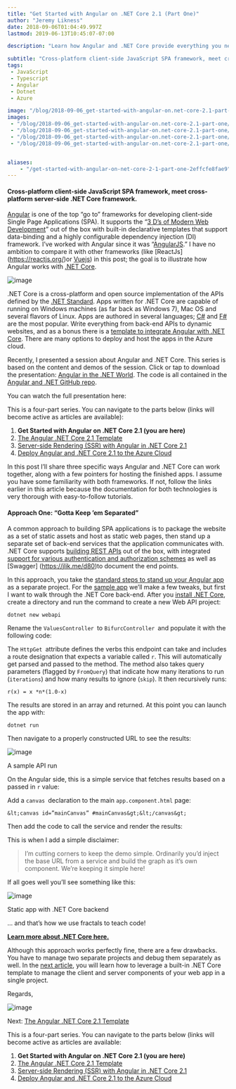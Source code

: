 ```yaml
---
title: "Get Started with Angular on .NET Core 2.1 (Part One)"
author: "Jeremy Likness"
date: 2018-09-06T01:04:49.997Z
lastmod: 2019-06-13T10:45:07-07:00

description: "Learn how Angular and .NET Core provide everything you need to deliver modern single page web applications. Set up a static web app with a dynamic REST API back-end."

subtitle: "Cross-platform client-side JavaScript SPA framework, meet cross-platform server-side .NET Core framework."
tags:
 - JavaScript 
 - Typescript 
 - Angular 
 - Dotnet 
 - Azure 

image: "/blog/2018-09-06_get-started-with-angular-on.net-core-2.1-part-one/images/3.png" 
images:
 - "/blog/2018-09-06_get-started-with-angular-on.net-core-2.1-part-one/images/1.png" 
 - "/blog/2018-09-06_get-started-with-angular-on.net-core-2.1-part-one/images/2.png" 
 - "/blog/2018-09-06_get-started-with-angular-on.net-core-2.1-part-one/images/3.png" 
 - "/blog/2018-09-06_get-started-with-angular-on.net-core-2.1-part-one/images/4.gif" 


aliases:
    - "/get-started-with-angular-on-net-core-2-1-part-one-2effcfe8fae9"
---
```


#### Cross-platform client-side JavaScript SPA framework, meet cross-platform server-side .NET Core framework.

[Angular](https://angular.io/) is one of the top “go to” frameworks for developing client-side Single Page Applications (SPA). It supports the “[3 D’s of Modern Web Development](https://blog.jeremylikness.com/the-three-ds-of-modern-web-development-55d69fe048da)” out of the box with built-in declarative templates that support data-binding and a highly configurable dependency injection (DI) framework. I’ve worked with Angular since it was “[AngularJS](https://angularjs.org/).” I have no ambition to compare it with other frameworks (like [ReactJs] (https://reactjs.org/)or [Vuejs](https://vuejs.org/)) in this post; the goal is to illustrate how Angular works with [.NET Core](https://jlik.me/d8t).




![image](/blog/2018-09-06_get-started-with-angular-on.net-core-2.1-part-one/images/1.png)



.NET Core is a cross-platform and open source implementation of the APIs defined by the [.NET Standard](https://jlik.me/d8u). Apps written for .NET Core are capable of running on Windows machines (as far back as Windows 7), Mac OS and several flavors of Linux. Apps are authored in several languages; [C#](https://jlik.me/d8v) and [F#](https://jlik.me/d8w) are the most popular. Write everything from back-end APIs to dynamic websites, and as a bonus there is a [template to integrate Angular with .NET Core](https://jlik.me/d8x). There are many options to deploy and host the apps in the Azure cloud.

Recently, I presented a session about Angular and .NET Core. This series is based on the content and demos of the session. Click or tap to download the presentation: [Angular in the .NET World](https://jlik.me/d9y). The code is all contained in the [Angular and .NET GitHub repo](https://github.com/JeremyLikness/angular-net).

You can watch the full presentation here:






This is a four-part series. You can navigate to the parts below (links will become active as articles are available):

1.  **Get Started with Angular on .NET Core 2.1 (you are here)**
2.  [The Angular .NET Core 2.1 Template](https://blog.jeremylikness.com/the-angular-net-core-2-1-template-part-two-d4db52550764)
3.  [Server-side Rendering (SSR) with Angular in .NET Core 2.1](https://blog.jeremylikness.com/server-side-rendering-ssr-with-angular-in-net-core-2-1-part-three-481cb42d1ed2)
4.  [Deploy Angular and .NET Core 2.1 to the Azure Cloud](https://blog.jeremylikness.com/deploy-angular-and-net-core-2-1-to-the-azure-cloud-part-four-d68594807c7a)

In this post I’ll share three specific ways Angular and .NET Core can work together, along with a few pointers for hosting the finished apps. I assume you have some familiarity with both frameworks. If not, follow the links earlier in this article because the documentation for both technologies is very thorough with easy-to-follow tutorials.

#### Approach One: “Gotta Keep ’em Separated”

A common approach to building SPA applications is to package the website as a set of static assets and host as static web pages, then stand up a separate set of back-end services that the application communicates with. .NET Core supports [building REST APIs](https://jlik.me/d8z) out of the box, with integrated [support for various authentication and authorization schemes](https://jlik.me/d8y) as well as [Swagger] (https://jlik.me/d80)to document the end points.

In this approach, you take the [standard steps to stand up your Angular app](https://jlik.me/d81) as a separate project. For the [sample app](https://github.com/JeremyLikness/angular-net) we’ll make a few tweaks, but first I want to walk through the .NET Core back-end. After you [install .NET Core](https://jlik.me/d82), create a directory and run the command to create a new Web API project:

`dotnet new webapi`

Rename the `ValuesController `to `BifurcController `and populate it with the following code:




The `HttpGet `attribute defines the verbs this endpoint can take and includes a route designation that expects a variable called `r`. This will automatically get parsed and passed to the method. The method also takes query parameters (flagged by `FromQuery`) that indicate how many iterations to run (`iterations`) and how many results to ignore (`skip`). It then recursively runs:

`r(x) = x *n*(1.0-x)`

The results are stored in an array and returned. At this point you can launch the app with:

`dotnet run`

Then navigate to a properly constructed URL to see the results:




![image](/blog/2018-09-06_get-started-with-angular-on.net-core-2.1-part-one/images/2.png)

A sample API run



On the Angular side, this is a simple service that fetches results based on a passed in `r` value:




Add a `canvas `declaration to the main `app.component.html` page:

`&lt;canvas id=”mainCanvas” #mainCanvas&gt;&lt;/canvas&gt;`

Then add the code to call the service and render the results:




This is when I add a simple disclaimer:
> I’m cutting corners to keep the demo simple. Ordinarily you’d inject the base URL from a service and build the graph as it’s own component. We’re keeping it simple here!

If all goes well you’ll see something like this:




![image](/blog/2018-09-06_get-started-with-angular-on.net-core-2.1-part-one/images/3.png)

Static app with .NET Core backend



… and that’s how we use fractals to teach code!

[**Learn more about .NET Core here.**](https://jlik.me/d8t)

Although this approach works perfectly fine, there are a few drawbacks. You have to manage two separate projects and debug them separately as well. In the [next article](https://blog.jeremylikness.com/the-angular-net-core-2-1-template-part-two-d4db52550764), you will learn how to leverage a built-in .NET Core template to manage the client and server components of your web app in a single project.

Regards,




![image](/blog/2018-09-06_get-started-with-angular-on.net-core-2.1-part-one/images/4.gif)



Next: [The Angular .NET Core 2.1 Template](https://blog.jeremylikness.com/the-angular-net-core-2-1-template-part-two-d4db52550764)

This is a four-part series. You can navigate to the parts below (links will become active as articles are available:

1.  **Get Started with Angular on .NET Core 2.1 (you are here)**
2.  [The Angular .NET Core 2.1 Template](https://blog.jeremylikness.com/the-angular-net-core-2-1-template-part-two-d4db52550764)
3.  [Server-side Rendering (SSR) with Angular in .NET Core 2.1](https://blog.jeremylikness.com/server-side-rendering-ssr-with-angular-in-net-core-2-1-part-three-481cb42d1ed2)
4.  [Deploy Angular and .NET Core 2.1 to the Azure Cloud](https://blog.jeremylikness.com/deploy-angular-and-net-core-2-1-to-the-azure-cloud-part-four-d68594807c7a)
